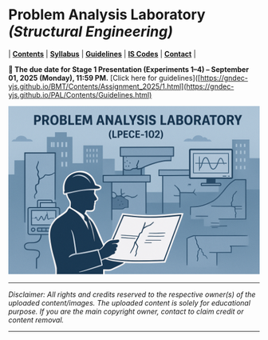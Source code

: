 # Problem Analysis Laboratory _(Structural Engineering)_

| **[Contents](Contents/Content.md)** | **[Syllabus](Contents/Syllabus.md)** | **[Guidelines](Contents/Guidelines.md)** | **[IS Codes](Contents/Codes.md)** | **[Contact](Contents/Contact.md)** | 

**🚨 The due date for Stage 1 Presentation (Experiments 1–4) – September 01, 2025 (Monday), 11:59 PM.** [Click here for guidelines]([https://gndec-yjs.github.io/BMT/Contents/Assignment_2025/1.html](https://gndec-yjs.github.io/PAL/Contents/Guidelines.html)

![PAL](Contents/Images/PAL.png)

---

*Disclaimer: All rights and credits reserved to the respective owner(s) of the uploaded content/images. The uploaded content is solely for educational purpose. If you are the main copyright owner, contact to claim credit or content removal.*

---
